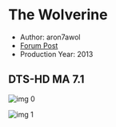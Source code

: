 # The Wolverine

* Author: aron7awol
* [Forum Post](https://www.avsforum.com/threads/bass-eq-for-filtered-movies.2995212/post-58117842)
* Production Year: 2013

## DTS-HD MA 7.1

![img 0](https://i.imgur.com/RgVpkzJ.jpg)

![img 1](https://i.imgur.com/pYixfuc.jpg)

